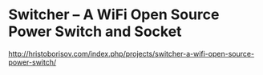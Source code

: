 
# Switcher – A WiFi Open Source Power Switch and Socket

http://hristoborisov.com/index.php/projects/switcher-a-wifi-open-source-power-switch/
